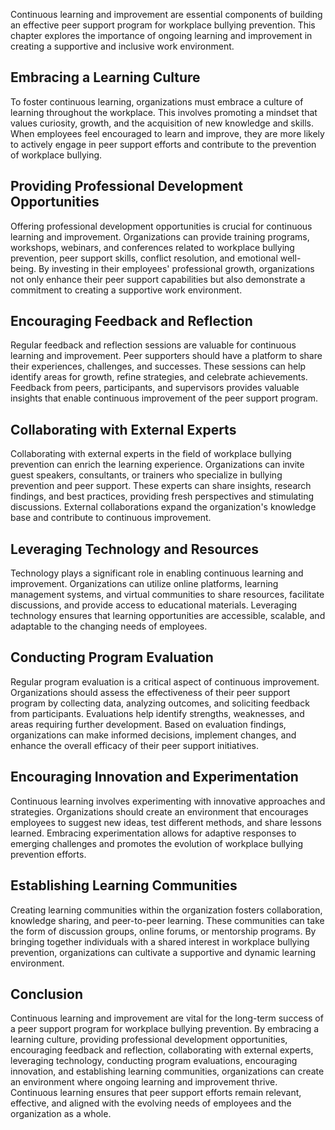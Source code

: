 
Continuous learning and improvement are essential components of building an effective peer support program for workplace bullying prevention. This chapter explores the importance of ongoing learning and improvement in creating a supportive and inclusive work environment.

Embracing a Learning Culture
----------------------------

To foster continuous learning, organizations must embrace a culture of learning throughout the workplace. This involves promoting a mindset that values curiosity, growth, and the acquisition of new knowledge and skills. When employees feel encouraged to learn and improve, they are more likely to actively engage in peer support efforts and contribute to the prevention of workplace bullying.

Providing Professional Development Opportunities
------------------------------------------------

Offering professional development opportunities is crucial for continuous learning and improvement. Organizations can provide training programs, workshops, webinars, and conferences related to workplace bullying prevention, peer support skills, conflict resolution, and emotional well-being. By investing in their employees' professional growth, organizations not only enhance their peer support capabilities but also demonstrate a commitment to creating a supportive work environment.

Encouraging Feedback and Reflection
-----------------------------------

Regular feedback and reflection sessions are valuable for continuous learning and improvement. Peer supporters should have a platform to share their experiences, challenges, and successes. These sessions can help identify areas for growth, refine strategies, and celebrate achievements. Feedback from peers, participants, and supervisors provides valuable insights that enable continuous improvement of the peer support program.

Collaborating with External Experts
-----------------------------------

Collaborating with external experts in the field of workplace bullying prevention can enrich the learning experience. Organizations can invite guest speakers, consultants, or trainers who specialize in bullying prevention and peer support. These experts can share insights, research findings, and best practices, providing fresh perspectives and stimulating discussions. External collaborations expand the organization's knowledge base and contribute to continuous improvement.

Leveraging Technology and Resources
-----------------------------------

Technology plays a significant role in enabling continuous learning and improvement. Organizations can utilize online platforms, learning management systems, and virtual communities to share resources, facilitate discussions, and provide access to educational materials. Leveraging technology ensures that learning opportunities are accessible, scalable, and adaptable to the changing needs of employees.

Conducting Program Evaluation
-----------------------------

Regular program evaluation is a critical aspect of continuous improvement. Organizations should assess the effectiveness of their peer support program by collecting data, analyzing outcomes, and soliciting feedback from participants. Evaluations help identify strengths, weaknesses, and areas requiring further development. Based on evaluation findings, organizations can make informed decisions, implement changes, and enhance the overall efficacy of their peer support initiatives.

Encouraging Innovation and Experimentation
------------------------------------------

Continuous learning involves experimenting with innovative approaches and strategies. Organizations should create an environment that encourages employees to suggest new ideas, test different methods, and share lessons learned. Embracing experimentation allows for adaptive responses to emerging challenges and promotes the evolution of workplace bullying prevention efforts.

Establishing Learning Communities
---------------------------------

Creating learning communities within the organization fosters collaboration, knowledge sharing, and peer-to-peer learning. These communities can take the form of discussion groups, online forums, or mentorship programs. By bringing together individuals with a shared interest in workplace bullying prevention, organizations can cultivate a supportive and dynamic learning environment.

Conclusion
----------

Continuous learning and improvement are vital for the long-term success of a peer support program for workplace bullying prevention. By embracing a learning culture, providing professional development opportunities, encouraging feedback and reflection, collaborating with external experts, leveraging technology, conducting program evaluations, encouraging innovation, and establishing learning communities, organizations can create an environment where ongoing learning and improvement thrive. Continuous learning ensures that peer support efforts remain relevant, effective, and aligned with the evolving needs of employees and the organization as a whole.
